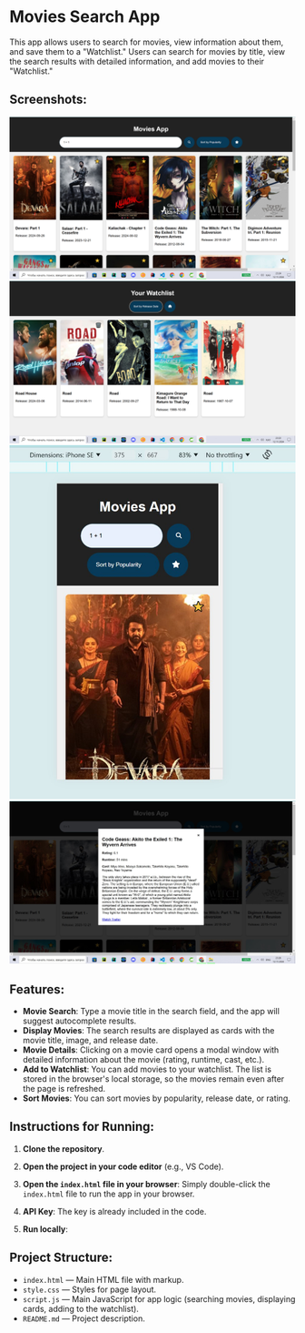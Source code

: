 # Movies Search App

This app allows users to search for movies, view information about them, and save them to a "Watchlist." Users can search for movies by title, view the search results with detailed information, and add movies to their "Watchlist."

## Screenshots:

![1](/Movies%20App/screenshots/image%20copy.png)
![2](/Movies%20App/screenshots/image.png)
![3](/Movies%20App/screenshots/photo_5305588958224311980_y.jpg)
![4](/Movies%20App/screenshots/photo_5305588958224311984_w.jpg)

## Features:
- **Movie Search**: Type a movie title in the search field, and the app will suggest autocomplete results.
- **Display Movies**: The search results are displayed as cards with the movie title, image, and release date.
- **Movie Details**: Clicking on a movie card opens a modal window with detailed information about the movie (rating, runtime, cast, etc.).
- **Add to Watchlist**: You can add movies to your watchlist. The list is stored in the browser's local storage, so the movies remain even after the page is refreshed.
- **Sort Movies**: You can sort movies by popularity, release date, or rating.

## Instructions for Running:

1. **Clone the repository**.

2. **Open the project in your code editor** (e.g., VS Code).

3. **Open the `index.html` file in your browser**:
    Simply double-click the `index.html` file to run the app in your browser.

4. **API Key**:
    The key is already included in the code.

5. **Run locally**:

## Project Structure:

- `index.html` — Main HTML file with markup.
- `style.css` — Styles for page layout.
- `script.js` — Main JavaScript for app logic (searching movies, displaying cards, adding to the watchlist).
- `README.md` — Project description.


